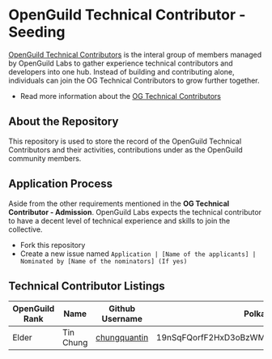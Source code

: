 # OpenGuild Technical Contributor - Seeding
[OpenGuild Technical Contributors](https://handbook.openguild.wtf/general-information/og-technical-contributor) is the interal group of members managed by OpenGuild Labs to gather experience technical contributors and developers into one hub. Instead of building and contributing alone, individuals can join the OG Technical Contributors to grow further together. 
- Read more information about the [OG Technical Contributors](https://handbook.openguild.wtf/general-information/og-technical-contributor)
## About the Repository
This repository is used to store the record of the OpenGuild Technical Contributors and their activities, contributions under as the OpenGuild community members.
## Application Process
Aside from the other requirements mentioned in the **OG Technical Contributor - Admission**. OpenGuild Labs expects the technical contributor to have a decent level of technical experience and skills to join the collective.
- Fork this repository
- Create a new issue named `Application | [Name of the applicants] | Nominated by [Name of the nominators] (If yes)`

## Technical Contributor Listings
| OpenGuild Rank | Name | Github Username  | Polkadot Address |
| ------------ | ------------- | ------------- | ------------- |
| Elder | Tin Chung  | [chungquantin](https://github.com/chungquantin) | 19nSqFQorfF2HxD3oBzWM3oCh4SaCRKWt1yvmgaPYGCo71J  |
